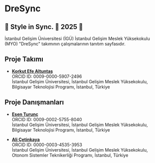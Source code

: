 # DreSync

## 🚀 Style in Sync. 🚀 2025 🚀

İstanbul Gelişim Üniversitesi (İGÜ) İstanbul Gelişim Meslek Yüksekokulu (MYO) "DreSync" takımının çalışmalarının tanıtım sayfasıdır.

## Proje Takımı 

- [**Korkut Efe Altuntaş**](https://github.com/efealtuntas)    
  ORCID ID: 0009-0000-5907-2496   
  İstanbul Gelişim Üniversitesi, İstanbul Gelişim Meslek Yüksekokulu, Bilgisayar Teknolojisi Programı, İstanbul, Türkiye  

## Proje Danışmanları

- [**Esen Turunç**](https://github.com/esen-trnc)   
  ORCID ID: 0009-0002-5755-8040   
  İstanbul Gelişim Üniversitesi, İstanbul Gelişim Meslek Yüksekokulu, Bilgisayar Teknolojisi Programı, İstanbul, Türkiye

- [**Ali Çetinkaya**](https://github.com/acetinkaya)        
  ORCID ID: 0000-0003-4535-3953       
  İstanbul Gelişim Üniversitesi, İstanbul Gelişim Meslek Yüksekokulu, Otonom Sistemler Teknikerliği Programı, İstanbul, Türkiye
